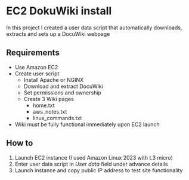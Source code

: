# **EC2 DokuWiki install**

In this project I created a user data script that automatically downloads, extracts and sets up a DocuWiki webpage

## **Requirements**

- Use Amazon EC2
- Create user script
   - Install Apache or NGINX
   - Download and extract DocuWiki
   - Set permissions and ownership
   - Create 3 Wiki pages
       - home.txt
       - aws_notes.txt
       - linux_commands.txt
- Wiki must be fully functional immediately upon EC2 launch
  
## **How to**

1. Launch EC2 instance (I used Amazon Linux 2023 with t.3 micro)
2. Enter user data script in *User data* field under advance details
3. Launch instance and copy public IP address to test site functionality
